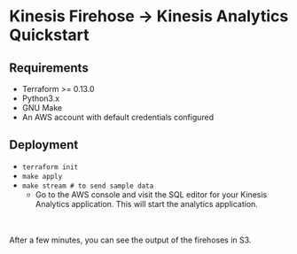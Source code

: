 # Kinesis Firehose -> Kinesis Analytics Quickstart

## Requirements
- Terraform >= 0.13.0
- Python3.x
- GNU Make
- An AWS account with default credentials configured

## Deployment
- `terraform init`
- `make apply`
- `make stream # to send sample data`
  - Go to the AWS console and visit the SQL editor for your Kinesis Analytics application.  This will start the analytics application.
<br>
<br>
After a few minutes, you can see the output of the firehoses in S3.
